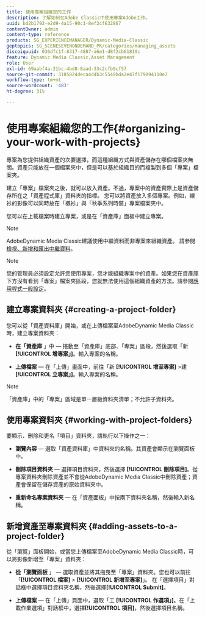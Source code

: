```yaml
---
title: 使用專案組織您的工作
description: 了解如何在Adobe Classic中使用專案Adobe工作。
uuid: bd2b1792-e2d9-4a15-90c1-8ef2cf632867
contentOwner: admin
content-type: reference
products: SG_EXPERIENCEMANAGER/Dynamic-Media-Classic
geptopics: SG_SCENESEVENONDEMAND_PK/categories/managing_assets
discoiquuid: 036dfc1f-8317-4887-a6e1-d8f2cb61819c
feature: Dynamic Media Classic,Asset Management
role: User
exl-id: 69aabf4a-21bc-4bd8-8aad-33c2cfb9cf57
source-git-commit: 3185824deca4d4b3c5549bda2e47f179094110e7
workflow-type: tm+mt
source-wordcount: '483'
ht-degree: 31%

---
```


# 使用專案組織您的工作{#organizing-your-work-with-projects}

專案為您提供組織資產的次要選擇，而這種組織方式與資產儲存在哪個檔案夾無關。資產只能放在一個檔案夾中，但是可以基於組織目的而複製到多個「專案」檔案夾。

建立「專案」檔案夾之後，就可以放入資產。不過，專案中的資產實際上是資產儲存所在之「資產程式庫」資料夾的指標。 您可以將資產放入多個專案。例如，襯衫的影像可以同時放在「襯衫」與「秋季系列時裝」專案檔案夾中。

您可以在上載檔案時建立專案，或是在「資產庫」面板中建立專案。

>[!NOTE]
>
>AdobeDynamic Media Classic建議使用中繼資料而非專案來組織資產。 請參閱[檢視、新增和匯出中繼資料](viewing-adding-exporting-metadata.md)。

>[!NOTE]
>
>您的管理員必須設定允許您使用專案，您才能組織專案中的資產。如果您在資產庫下方沒有看到「專案」檔案夾區段，您就無法使用這個組織資產的方法。請參閱[應用程式一般設定](application-setup.md#general-settings)。

## 建立專案資料夾 {#creating-a-project-folder}

您可以從「資產資料庫」開始，或在上傳檔案至AdobeDynamic Media Classic時，建立專案資料夾：

* **在「資產庫** 」中 — 捲動至「資產庫」底部、「專案」區段，然後選取「新 **[!UICONTROL 增專案」]**。輸入專案的名稱。

* **上傳檔案**  — 在「上傳」畫面中，前往「新 **[!UICONTROL 增至專案]**  >建 **[!UICONTROL 立專案」]**。輸入專案的名稱。

>[!NOTE]
>
>「資產庫」中的「專案」區域是單一層級資料夾清單；不允許子資料夾。

## 使用專案資料夾 {#working-with-project-folders}

要顯示、刪除和更名「項目」資料夾，請執行以下操作之一：

* **瀏覽內容**  — 選取「資產資料庫」中資料夾的名稱。其資產會顯示在瀏覽面板中。

* **刪除項目資料夾**  — 選擇項目資料夾，然後選擇 **[!UICONTROL 刪除項目]**。從專案資料夾刪除資產並不會從AdobeDynamic Media Classic中刪除資產；資產會保留在儲存資產的原始資料夾中。

* **重新命名專案資料夾**  — 在「資產面板」中按兩下資料夾名稱，然後輸入新名稱。

## 新增資產至專案資料夾 {#adding-assets-to-a-project-folder}

從「瀏覽」面板開始，或當您上傳檔案至AdobeDynamic Media Classic時，可以將影像新增至「專案」資料夾：

* **從「瀏覽面板** 」 — 選取資產並將其拖曳至「專案」資料夾。您也可以前往「**[!UICONTROL 檔案]** > **[!UICONTROL 新增至專案]**」。 在「選擇項目」對話框中選擇項目資料夾名稱，然後選擇&#x200B;**[!UICONTROL Submit]**。

* **上傳檔案**  — 在「上傳」頁面中，選取「工 **[!UICONTROL 作選項」]**。在「上載作業選項」對話框中，選擇&#x200B;**[!UICONTROL 項目]**，然後選擇項目名稱。
